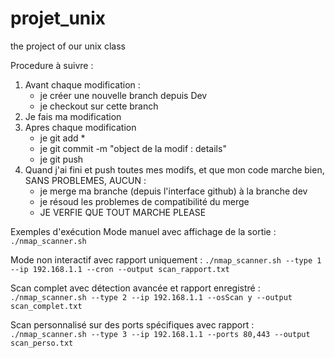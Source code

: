 # projet_unix
the project of our unix class

Procedure à suivre :
  1) Avant chaque modification :
     - je créer une nouvelle branch depuis Dev
     - je checkout sur cette branch
  2) Je fais ma modification
  3) Apres chaque modification
     - je git add *
     - je git commit -m "object de la modif : details"
     - je git push
  4) Quand j'ai fini et push toutes mes modifs, et que mon code marche bien, SANS PROBLEMES, AUCUN :
     - je merge ma branche (depuis l'interface github) à la branche dev
     - je résoud les problemes de compatibilité du merge
     - JE VERFIE QUE TOUT MARCHE PLEASE

Exemples d'exécution
Mode manuel avec affichage de la sortie :
```./nmap_scanner.sh```

Mode non interactif avec rapport uniquement :
```./nmap_scanner.sh --type 1 --ip 192.168.1.1 --cron --output scan_rapport.txt```

Scan complet avec détection avancée et rapport enregistré :
```./nmap_scanner.sh --type 2 --ip 192.168.1.1 --osScan y --output scan_complet.txt```

Scan personnalisé sur des ports spécifiques avec rapport :
```./nmap_scanner.sh --type 3 --ip 192.168.1.1 --ports 80,443 --output scan_perso.txt```

